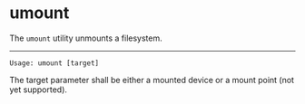 # umount

The `umount` utility unmounts a filesystem.

---

```console
Usage: umount [target]
```

The target parameter shall be either a mounted device or a mount point (not yet supported).
